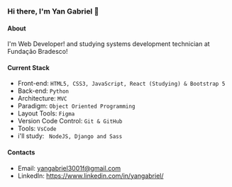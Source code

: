 ### Hi there, I'm Yan Gabriel 👋

#### About
I'm Web Developer! and studying systems development technician at Fundação Bradesco!

#### Current Stack
- Front-end: `HTML5, CSS3, JavaScript, React (Studying) & Bootstrap 5`
- Back-end: `Python`
- Architecture: `MVC`
- Paradigm: `Object Oriented Programming`
- Layout Tools: `Figma`
- Version Code Control: `Git & GitHub`
- Tools: `VsCode`
- i'll study: ` NodeJS, Django and Sass`

#### Contacts

- Email: yangabriel3001f@gmail.com
- LinkedIn: https://www.linkedin.com/in/yangabriel/
